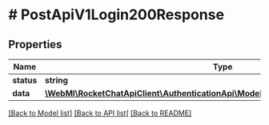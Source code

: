 # # PostApiV1Login200Response

## Properties

Name | Type | Description | Notes
------------ | ------------- | ------------- | -------------
**status** | **string** |  | [optional]
**data** | [**\WebMI\RocketChatApiClient\AuthenticationApi\Model\PostApiV1Login200ResponseData**](PostApiV1Login200ResponseData.md) |  | [optional]

[[Back to Model list]](../../README.md#models) [[Back to API list]](../../README.md#endpoints) [[Back to README]](../../README.md)
